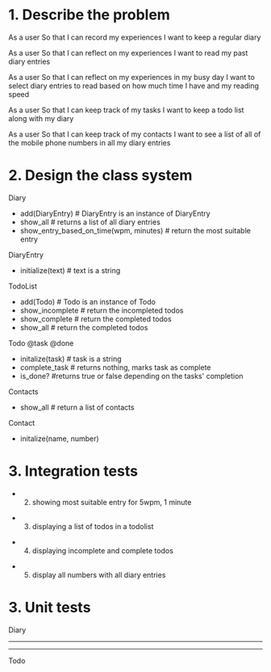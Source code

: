  # 1. Describe the problem
As a user
So that I can record my experiences
I want to keep a regular diary

As a user
So that I can reflect on my experiences
I want to read my past diary entries

As a user
So that I can reflect on my experiences in my busy day
I want to select diary entries to read based on how much time I have and my reading speed

As a user
So that I can keep track of my tasks
I want to keep a todo list along with my diary

As a user
So that I can keep track of my contacts
I want to see a list of all of the mobile phone numbers in all my diary entries

# 2. Design the class system

Diary
- add(DiaryEntry) # DiaryEntry is an instance of DiaryEntry
- show_all # returns a list of all diary entries 
- show_entry_based_on_time(wpm, minutes) # return the most suitable entry 


DiaryEntry 
- initialize(text) # text is a string 

TodoList
- add(Todo) # Todo is an instance of Todo
- show_incomplete # return the incompleted todos
- show_complete # return the completed todos
- show_all # return the completed todos

Todo
@task
@done
- initalize(task) # task is a string
- complete_task # returns nothing, marks task as complete
- is_done? #returns true or false depending on the tasks' completion

Contacts
- show_all # return a list of contacts

Contact
- initalize(name, number)


# 3. Integration tests

<!-- * 1. showing all diary entries 
diary = Diary.new()
diary_entry_1 = DiaryEntry.new("first diary entry")
diary_entry_2 = DiaryEntry.new("second diary entry")
diary.add(diary_entry_1)
diary.add(diary_entry_2)
diary.show_all => [diary_entry_1, diary_entry_2] -->


* 2. showing most suitable entry for 5wpm, 1 minute
<!-- diary = Diary.new()
most_suitable_entry = DiaryEntry.new("one two three four five")
diary_entry_2 = DiaryEntry.new("one")
diary_entry_3 = DiaryEntry.new("1 2 3 4 5 6 7 8 9 10")
diary.add(most_suitable_entry)
diary.add(diary_entry_2)
diary.add(diary_entry_3)
diary.show_entry_based_on_time(5, 1) => most_suitable_entry -->

* 3. displaying a list of todos in a todolist
<!-- todo_list = TodoList.new()
todo_1 = Todo.new("first task")
todo_2 = Todo.new("second task")
todo_list.add(todo_1)
todo_list.add(todo_2)
todo_list.show_all() => [todo_1, todo_2]
todo_list.show_incomplete() => [todo_1, todo_2] -->

* 4. displaying incomplete and complete todos
<!-- todo_list = TodoList.new()
todo_1 = Todo.new("first task")
todo_2 = Todo.new("second task")
todo_list.add(todo_1)
todo_list.add(todo_2)
todo_1.complete_task
todo_list.show_all() => [todo_1, todo_2]
todo_list.show_incomplete() => [todo_2]
todo_list.show_complete() => [todo_1] -->

* 5. display all numbers with all diary entries 
<!-- Contacts = Contacts.new()
contact_1 = Contact.new("person 1", "123")
contact_2 = Contact.new("person 2", "456")
Contacts.add(contact_1)
Contacts.add(contact_2)
diary = Diary.new()
diary_entry_1 = DiaryEntry.new("first diary entry")
diary_entry_2 = DiaryEntry.new("second diary entry")
diary.add(diary_entry_1)
diary.add(diary_entry_2)
diary.show_all => [[diary_entry_1, diary_entry_2], contact_1, contact_2] -->


# 3. Unit tests

Diary 
<!-- * 1. initally has an empty diary
diary = Diary.new()
diary.show_all => []
diary.show_entry_based_on_time(10,10) => [] -->

<!-- * 2. Invalid wpm or time
diary = Diary.new()
diary.show_entry_based_on_time(0,1) => error invalid param
diary.show_entry_based_on_time(1,0) => error invalid param -->
-----

<!-- TodoList
* 1. initally has an empty todoList
todo_list = TodoList.new()
todo_list.show_all => []
todo_list.show_complete => []
todo_list.show_incomplete => [] -->
----

Todo
<!-- * 1. checking if a task is done or not
todo = Todo.new("task 1")
todo_2 = Todo.new("task 2")
todo.complete_task
todo.is_done? => true
todo_2.is_done? => false
---- -->

<!-- Contacts
* 1. initally the contacts should be empty
contacts = Contacts.new()
contacts.show_all = [] -->